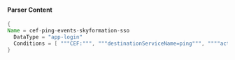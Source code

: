 #### Parser Content
```Java
{
Name = cef-ping-events-skyformation-sso
  DataType = "app-login"
  Conditions = [ """CEF:""", """destinationServiceName=ping""", """"action":{"type":"SSO"}""" ]
}
```